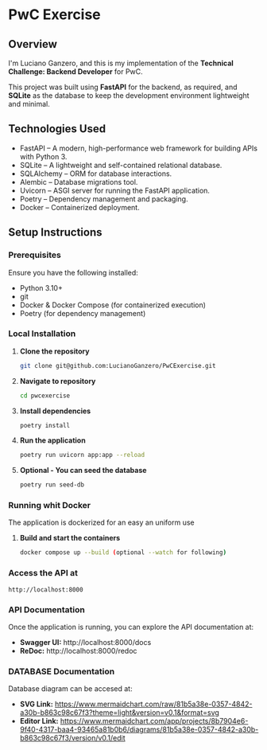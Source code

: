 # PwC Exercise

## Overview
I'm Luciano Ganzero, and this is my implementation of the **Technical Challenge: Backend Developer** for PwC.

This project was built using **FastAPI** for the backend, as required, and **SQLite** as the database to keep the development environment lightweight and minimal.

## Technologies Used
- FastAPI – A modern, high-performance web framework for building APIs with Python 3.
- SQLite – A lightweight and self-contained relational database.
- SQLAlchemy – ORM for database interactions.
- Alembic – Database migrations tool.
- Uvicorn – ASGI server for running the FastAPI application.
- Poetry – Dependency management and packaging.
- Docker – Containerized deployment.  

## Setup Instructions
### Prerequisites
Ensure you have the following installed:

- Python 3.10+
- git
- Docker & Docker Compose (for containerized execution)
- Poetry (for dependency management)

### Local Installation
1. **Clone the repository**  
    ```bash
    git clone git@github.com:LucianoGanzero/PwCExercise.git
    ```
2. **Navigate to repository**  
    ```bash
    cd pwcexercise
    ```
3. **Install dependencies**  
    ```bash
    poetry install
    ```
4. **Run the application**  
    ```bash
    poetry run uvicorn app:app --reload
    ```
5. **Optional - You can seed the database**  
    ```bash
    poetry run seed-db
    ```

### Running whit Docker
The application is dockerized for an easy an uniform use
1. **Build and start the containers**  
    ```bash
    docker compose up --build (optional --watch for following)
    ```
    

### Access the API at
    http://localhost:8000

### API Documentation
Once the application is running, you can explore the API documentation at:
- **Swagger UI:** http://localhost:8000/docs
- **ReDoc:** http://localhost:8000/redoc

### DATABASE Documentation
Database diagram can be accesed at:
- **SVG Link:** https://www.mermaidchart.com/raw/81b5a38e-0357-4842-a30b-b863c98c67f3?theme=light&version=v0.1&format=svg
- **Editor Link:** https://www.mermaidchart.com/app/projects/8b7904e6-9f40-4317-baa4-93465a81b0b6/diagrams/81b5a38e-0357-4842-a30b-b863c98c67f3/version/v0.1/edit

